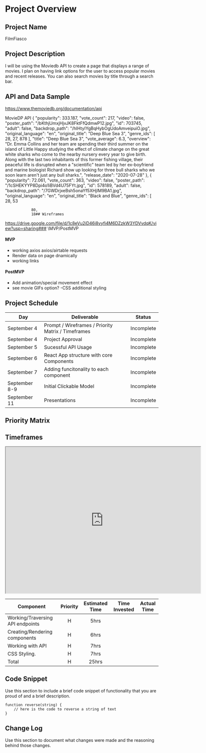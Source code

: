 
# Project Overview

## Project Name

FilmFiasco

## Project Description

I will be using the Moviedb API to create a page that displays a range of movies. I plan on having link options for the user to access popular movies and recent releases. You can also search movies by title through a search bar. 
## API and Data Sample

https://www.themoviedb.org/documentation/api

MovieDP API
   {
            "popularity": 333.187,
            "vote_count": 217,
            "video": false,
            "poster_path": "/bKthjUmxjHjvJK8FktFfQdmwP12.jpg",
            "id": 703745,
            "adult": false,
            "backdrop_path": "/hIHtyIYgBqHybOgUdoAmveipuiO.jpg",
            "original_language": "en",
            "original_title": "Deep Blue Sea 3",
            "genre_ids": [
                28,
                27,
                878
            ],
            "title": "Deep Blue Sea 3",
            "vote_average": 6.3,
            "overview": "Dr. Emma Collins and her team are spending their third summer on the island of Little Happy studying the effect of climate change on the great white sharks who come to the nearby nursery every year to give birth. Along with the last two inhabitants of this former fishing village, their peaceful life is disrupted when a \"scientific\" team led by her ex-boyfriend and marine biologist Richard show up looking for three bull sharks who we soon learn aren't just any bull sharks.",
            "release_date": "2020-07-28"
        },
        {
            "popularity": 72.061,
            "vote_count": 363,
            "video": false,
            "poster_path": "/1cSHEKYYP8Dpi4o1iBVd4U75FYt.jpg",
            "id": 578189,
            "adult": false,
            "backdrop_path": "/7GWDrjxeBsh5onaYf5XHjIM9BA1.jpg",
            "original_language": "en",
            "original_title": "Black and Blue",
            "genre_ids": [
                28,
                53
           
                80,
                18## Wireframes


https://drive.google.com/file/d/1c8eVu2iD46i8vyfi4M6DZzkW3YDVvdqK/view?usp=sharing### 
\MVP/PostMVP


#### MVP 

- working axios axios/airtable requests
- Render data on page dnamically
- working links  

#### PostMVP  

- Add animation/special movement effect
- see movie GIFs option?
-CSS additional styling

## Project Schedule


   
|  Day        |                    Deliverable                     |  Status
|------------ |--------------------------------------------------- | ----------|
|September 4  | Prompt / Wireframes / Priority Matrix / Timeframes | Incomplete
|September 4  | Project Approval                                   | Incomplete
|September 5  | Sucessful API Usage                                | Incomplete
|September 6  | React App structure with core Components           | Incomplete
|September 7  | Adding funcitonality to each component             | Incomplete
|September 8-9| Initial Clickable Model                            | Incomplete
|September 11 | Presentations                                      | Incomplete

## Priority Matrix


## Timeframes

<iframe src="https://drive.google.com/file/d/1iVnp0tSUeg4gWFetqIWI4UwAAzdedHJQ/preview" width="640" height="480"></iframe>



| Component                        | Priority | Estimated Time  | Time Invested | Actual Time |
| -------------------------------- | :---:    |  :------------:   | :--------:  | :---------: |
| Working/Traversing API endpoints | H        |       5hrs        |             |             |
| Creating/Rendering components    | H        |       6hrs        |             |             |
| Working with API                 | H        |       7hrs        |             |             |
| CSS Styling.                     | H        |       7hrs        |             |             |
| Total                            | H        |       25hrs       |             |             |

## Code Snippet

Use this section to include a brief code snippet of functionality that you are proud of and a brief description.  

```
function reverse(string) {
	// here is the code to reverse a string of text
}
```

## Change Log
 Use this section to document what changes were made and the reasoning behind those changes.  
